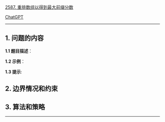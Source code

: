[2587. 重排数组以得到最大前缀分数](https://leetcode.cn/problems/rearrange-array-to-maximize-prefix-score)

[ChatGPT](chat.openai.com)

---

## 1. 问题的内容
**1.1 题目描述**：

**1.2 示例**：

**1.3 提示**:

## 2. 边界情况和约束


## 3. 算法和策略

---

